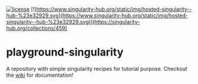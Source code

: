 [![license](https://img.shields.io/github/license/mashape/apistatus.svg)](https://raw.githubusercontent.com/DeepLearnPhysics/playground-singularity/master/LICENSE)
[![https://www.singularity-hub.org/static/img/hosted-singularity--hub-%23e32929.svg](https://www.singularity-hub.org/static/img/hosted-singularity--hub-%23e32929.svg)](https://singularity-hub.org/collections/459)

# playground-singularity
A repository with simple singularity recipes for tutorial purpose. Checkout the [wiki](https://github.com/DeepLearnPhysics/playground-singularity/wiki) for documentation!


